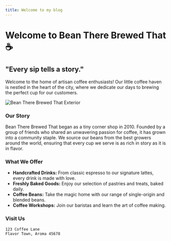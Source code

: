 ```yaml
---
title: Welcome to my blog
---
```

# Welcome to Bean There Brewed That ☕

## "Every sip tells a story."

Welcome to the home of artisan coffee enthusiasts! Our little coffee haven is nestled in the heart of the city, where we dedicate our days to brewing the perfect cup for our customers.

![Bean There Brewed That Exterior]([./images/coffee-shop.jpg](https://github.com/DraftOrCraft-SY/skills-github-pages/commit/14e45b18bb61310c0d0cf9694b10a16fecab1b29#commitcomment-131591995))

### Our Story

Bean There Brewed That began as a tiny corner shop in 2010. Founded by a group of friends who shared an unwavering passion for coffee, it has grown into a community staple. We source our beans from the best growers around the world, ensuring that every cup we serve is as rich in story as it is in flavor.

### What We Offer

- **Handcrafted Drinks:** From classic espresso to our signature lattes, every drink is made with love.
- **Freshly Baked Goods:** Enjoy our selection of pastries and treats, baked daily.
- **Coffee Beans:** Take the magic home with our range of single-origin and blended beans.
- **Coffee Workshops:** Join our baristas and learn the art of coffee making.

### Visit Us

```plaintext
123 Coffee Lane
Flavor Town, Aroma 45678

